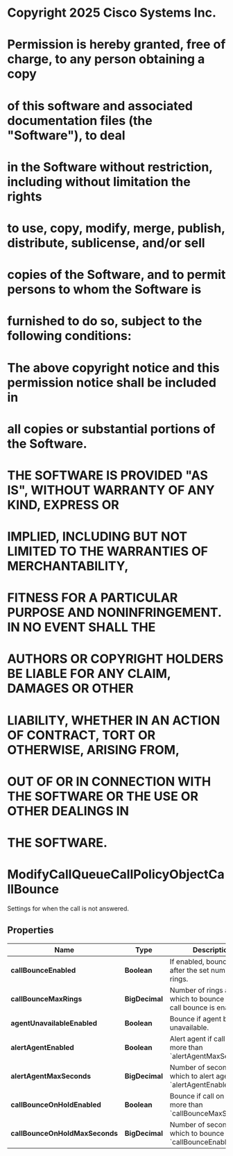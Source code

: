 <!--  Copyright 2025 Cisco Systems Inc.

Permission is hereby granted, free of charge, to any person obtaining a copy
of this software and associated documentation files (the "Software"), to deal
in the Software without restriction, including without limitation the rights
to use, copy, modify, merge, publish, distribute, sublicense, and/or sell
copies of the Software, and to permit persons to whom the Software is
furnished to do so, subject to the following conditions:

The above copyright notice and this permission notice shall be included in
all copies or substantial portions of the Software.

THE SOFTWARE IS PROVIDED "AS IS", WITHOUT WARRANTY OF ANY KIND, EXPRESS OR
IMPLIED, INCLUDING BUT NOT LIMITED TO THE WARRANTIES OF MERCHANTABILITY,
FITNESS FOR A PARTICULAR PURPOSE AND NONINFRINGEMENT. IN NO EVENT SHALL THE
AUTHORS OR COPYRIGHT HOLDERS BE LIABLE FOR ANY CLAIM, DAMAGES OR OTHER
LIABILITY, WHETHER IN AN ACTION OF CONTRACT, TORT OR OTHERWISE, ARISING FROM,
OUT OF OR IN CONNECTION WITH THE SOFTWARE OR THE USE OR OTHER DEALINGS IN
THE SOFTWARE.-->
# Copyright 2025 Cisco Systems Inc.
#
# Permission is hereby granted, free of charge, to any person obtaining a copy
# of this software and associated documentation files (the "Software"), to deal
# in the Software without restriction, including without limitation the rights
# to use, copy, modify, merge, publish, distribute, sublicense, and/or sell
# copies of the Software, and to permit persons to whom the Software is
# furnished to do so, subject to the following conditions:
#
# The above copyright notice and this permission notice shall be included in
# all copies or substantial portions of the Software.
#
# THE SOFTWARE IS PROVIDED "AS IS", WITHOUT WARRANTY OF ANY KIND, EXPRESS OR
# IMPLIED, INCLUDING BUT NOT LIMITED TO THE WARRANTIES OF MERCHANTABILITY,
# FITNESS FOR A PARTICULAR PURPOSE AND NONINFRINGEMENT. IN NO EVENT SHALL THE
# AUTHORS OR COPYRIGHT HOLDERS BE LIABLE FOR ANY CLAIM, DAMAGES OR OTHER
# LIABILITY, WHETHER IN AN ACTION OF CONTRACT, TORT OR OTHERWISE, ARISING FROM,
# OUT OF OR IN CONNECTION WITH THE SOFTWARE OR THE USE OR OTHER DEALINGS IN
# THE SOFTWARE.



# ModifyCallQueueCallPolicyObjectCallBounce

Settings for when the call is not answered.

## Properties

| Name | Type | Description | Notes |
|------------ | ------------- | ------------- | -------------|
|**callBounceEnabled** | **Boolean** | If enabled, bounce calls after the set number of rings. |  [optional] |
|**callBounceMaxRings** | **BigDecimal** | Number of rings after which to bounce call, if call bounce is enabled. |  [optional] |
|**agentUnavailableEnabled** | **Boolean** | Bounce if agent becomes unavailable. |  [optional] |
|**alertAgentEnabled** | **Boolean** | Alert agent if call on hold more than &#x60;alertAgentMaxSeconds&#x60;. |  [optional] |
|**alertAgentMaxSeconds** | **BigDecimal** | Number of second after which to alert agent if &#x60;alertAgentEnabled.&#x60; |  [optional] |
|**callBounceOnHoldEnabled** | **Boolean** | Bounce if call on hold more than &#x60;callBounceMaxSeconds&#x60;. |  [optional] |
|**callBounceOnHoldMaxSeconds** | **BigDecimal** | Number of second after which to bounce if &#x60;callBounceEnabled&#x60;. |  [optional] |




